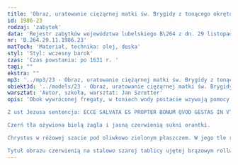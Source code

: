 ```yaml
---
title: 'Obraz, uratowanie ciężąrnej matki św. Brygidy z tonącego okrętu'
id: 1986-23
rodzaj: 'zabytek'
data: 'Rejestr zabytków województwa lubelskiego B\264 z dn. 29 listopada 1986 r. '
nr: 'B.264.29.11.1986.23'
matTech: 'Materiał, technika: olej, deska'
styl: 'Styl: wczesny barok'
czas: 'Czas powstania: po 1631 r. '
tagi: ""
ekstra: ""
mp3: '../mp3/23 - Obraz, uratowanie ciężąrnej matki św. Brygidy z tonącego okrętu.mp3'
obiekt3d: '../models/23 - Obraz, uratowanie ciężąrnej matki św. Brygidy z tonącego okrętu.glb'
warsztat: 'Autor, szkoła, warsztat: Jan Szretter'
opis: 'Obok wywróconej fregaty, w toniach wody postacie wzywają pomocy. Na odległym brzegu klęczy proszalnie niewiasta, nad którą ukazana postać Jezusa na obłokach. 

Z ust Jezusa sentencja: ECCE SALVATA ES PROPTER BONUM QVOD GESTAS IN VTERO TUO. 

Czerń tła ożywiona bielą żagla i jasną czerwienią sukni orantki. 

Chrystus w różowej szacie pod oliwkowo zielonym płaszczem. W jego tle rozświetlenie żółto brązowe. 

Tytuł obrazu czerwienią na stalowo szarej tablicy ujętej brązowym rollwerkiem: NAVFRAGA MATER EIUS PROPTER IPSAM SALVATUR.'
---
```


